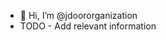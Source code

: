 - 👋 Hi, I’m @jdoororganization
- TODO - Add relevant information


<!---
jdoororganization/jdoororganization is a ✨ special ✨ repository because its `README.md` (this file) appears on your GitHub profile.
You can click the Preview link to take a look at your changes.
--->
